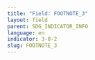 ```yaml
---
title: "Field: FOOTNOTE_3"
layout: field
parent: SDG_INDICATOR_INFO
language: en
indicator: 3-8-2
slug: FOOTNOTE_3
---
```

[^3]: http://www.ilo.org/public/english/bureau/stat/download/17thicls/r2hies.pdf